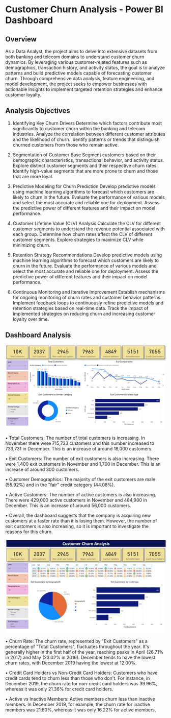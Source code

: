 # Customer Churn Analysis - Power BI Dashboard

## Overview
As a Data Analyst, the project aims to delve into extensive datasets from both banking and telecom domains to understand customer churn dynamics. By leveraging various customer-related features such as demographics, transaction history, and activity status, the goal is to analyze patterns and build predictive models capable of forecasting customer churn. Through comprehensive data analysis, feature engineering, and model development, the project seeks to empower businesses with actionable insights to implement targeted retention strategies and enhance customer loyalty.

## Analysis Objectives
1. Identifying Key Churn Drivers
Determine which factors contribute most significantly to customer churn within the banking and telecom industries. Analyze the correlation between different customer attributes and the likelihood of churn. Identify patterns or trends that distinguish churned customers from those who remain active.

2. Segmentation of Customer Base
Segment customers based on their demographic characteristics, transactional behavior, and activity status. Explore distinct customer segments and their respective churn rates. Identify high-value segments that are more prone to churn and those that are more loyal.

3. Predictive Modeling for Churn Prediction
Develop predictive models using machine learning algorithms to forecast which customers are likely to churn in the future. Evaluate the performance of various models and select the most accurate and reliable one for deployment. Assess the predictive power of different features and their impact on model performance.

4. Customer Lifetime Value (CLV) Analysis
Calculate the CLV for different customer segments to understand the revenue potential associated with each group. Determine how churn rates affect the CLV of different customer segments. Explore strategies to maximize CLV while minimizing churn.

5. Retention Strategy Recommendations
Develop predictive models using machine learning algorithms to forecast which customers are likely to churn in the future. Evaluate the performance of various models and select the most accurate and reliable one for deployment. Assess the predictive power of different features and their impact on model performance.

6. Continuous Monitoring and Iterative Improvement
Establish mechanisms for ongoing monitoring of churn rates and customer behavior patterns. Implement feedback loops to continuously refine predictive models and retention strategies based on real-time data. Track the impact of implemented strategies on reducing churn and increasing customer loyalty
over time.

## Dashboard Analysis
![Dashboard Snapshot](Snapshot_Churn_1.png)

• Total Customers: The number of total customers is increasing. In November there were 715,733 customers and this number increased to 733,731 in December. This is an increase of around 18,000 customers.

• Exit Customers: The number of exit customers is also increasing. There were 1,400 exit customers in November and 1,700 in December. This is an increase of around 300 customers.

• Customer Demographics: The majority of the exit customers are male (55.92%) and in the "fair" credit category (44.08%).

• Active Customers: The number of active customers is also increasing. There were 429,000 active customers in November and 484,900 in December. This is an increase of around 56,000 customers.

• Overall, the dashboard suggests that the company is acquiring new customers at a faster rate than it is losing them. However, the number of exit customers is also increasing, so it is important to investigate the reasons for this churn.

![Dashboard Snapshot](Snapshot_Churn_2.png)

• Churn Rate: The churn rate, represented by "Exit Customers" as a percentage of "Total Customers", fluctuates throughout the year. It's generally higher in the first half of the year, reaching peaks in April (26.71% in 2017) and May (23.02% in 2016). December tends to have the lowest churn rates, with December 2019 having the lowest at 12.00%.

• Credit Card Holders vs Non-Credit Card Holders: Customers who have credit cards tend to churn less than those who don't. For instance, in December 2019, the churn rate for non-credit card holders was 39.96%, whereas it was only 21.36% for credit card holders.

• Active vs Inactive Members: Active members churn less than inactive members. In December 2019, for example, the churn rate for inactive members was 21.60%, whereas it was only 16.22% for active members.
